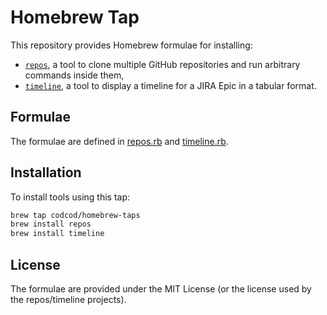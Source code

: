 # Homebrew Tap

This repository provides Homebrew formulae for installing:
* [`repos`](https://github.com/codcod/repos), a tool to clone multiple GitHub
repositories and run arbitrary commands inside them,
* [`timeline`](https://github.com/codcod/jira-epic-timeline), a tool to display
a timeline for a JIRA Epic in a tabular format.

## Formulae

The formulae are defined in [repos.rb](repos.rb) and [timeline.rb](timeline.rb).

## Installation

To install tools using this tap:

```sh
brew tap codcod/homebrew-taps
brew install repos
brew install timeline
```

## License

The formulae are provided under the MIT License (or the license used by the
repos/timeline projects).
